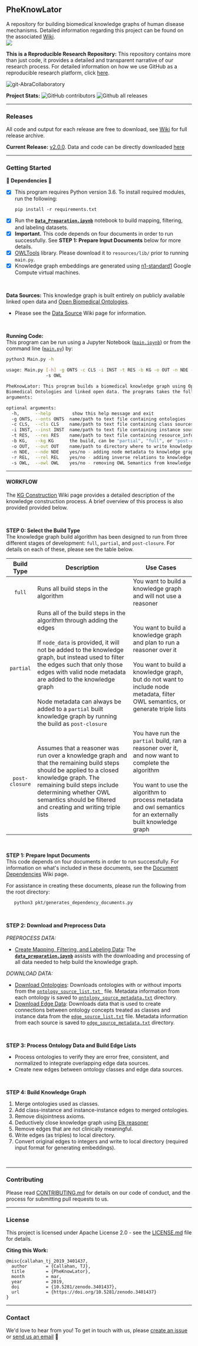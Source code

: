 ## PheKnowLator

A repository for building biomedical knowledge graphs of human disease mechanisms. Detailed information regarding this project can be found on the associated [Wiki](https://github.com/callahantiff/PheKnowLater/wiki).  
<img src="https://zenodo.org/badge/DOI/10.5281/zenodo.3401437.svg"> 

**This is a Reproducible Research Repository:** This repository contains more than just code, it provides a detailed and transparent narrative of our research process. For detailed information on how we use GitHub as a reproducible research platform, click [here](https://github.com/callahantiff/Abra-Collaboratory/wiki/Using-GitHub-as-a-Reproducible-Research-Platform).

<img src="https://img.shields.io/badge/ReproducibleResearch-AbraCollaboratory-magenta.svg?style=flat-square" alt="git-AbraCollaboratory"> 

<br>  

**Project Stats:** ![GitHub contributors](https://img.shields.io/github/contributors/callahantiff/PheKnowLater.svg?color=yellow&style=flat-square) ![Github all releases](https://img.shields.io/github/downloads/callahantiff/PheKnowLater/total.svg?color=dodgerblue&style=flat-square)

***

### Releases  
All code and output for each release are free to download, see [Wiki](https://github.com/callahantiff/PheKnowLator/wiki) for full release archive.  

**Current Release:** [v2.0.0](https://github.com/callahantiff/PheKnowLator/wiki/v2.0.0). Data and code can be directly downloaded [here](https://github.com/callahantiff/PheKnowLator/wiki/v2.0.0#generated-output)

*** 

### Getting Started

**🛑 Dependencies 🛑**  
- [x] This program requires Python version 3.6. To install required modules, run the following:  
    ```
    pip install -r requirements.txt
    ``` 
- [x] Run the  **[`Data_Preparation.ipynb`](https://github.com/callahantiff/PheKnowLator/blob/master/Data_Preparation.ipynb)** notebook to build mapping, filtering, and labeling datasets. 
- [x] **Important.** This code depends on four documents in order to run successfully. See **STEP 1: Prepare Input
 Documents** below for more 
 details.
- [x] [OWLTools](https://github.com/owlcollab/owltools) library. Please download it to `resources/lib/` prior to running `main.py`. 
- [x] Knowledge graph embeddings are generated using [n1-standard1](https://cloud.google.com/compute/vm-instance-pricing#n1_predefined) Google Compute virtual machines.  

<br>

**Data Sources:** This knowledge graph is built entirely on publicly available linked open data and [Open Biomedical Ontologies](http://obofoundry.org/).
  - Please see the [Data Source](https://github.com/callahantiff/PheKnowLator/wiki/Data-Sources) Wiki page for
  information.

<br>

**Running Code:**  
This program can be run using a Jupyter Notebook ([`main.ipynb`](https://github.com/callahantiff/pheknowlator/blob/master/main.ipynb)) or from the command line ([`main.py`](https://github.com/callahantiff/pheknowlator/blob/master/main.py)) by:

``` bash
python3 Main.py -h
    
usage: Main.py [-h] -g ONTS -c CLS -i INST -t RES -b KG -o OUT -n NDE -r REL
               -s OWL

PheKnowLator: This program builds a biomedical knowledge graph using Open
Biomedical Ontologies and linked open data. The programs takes the following
arguments:

optional arguments:
  -h,      --help        show this help message and exit
  -g ONTS, --onts ONTS  name/path to text file containing ontologies
  -c CLS,  --cls CLS    name/path to text file containing class sources
  -i INST, --inst INST  name/path to text file containing instance sources
  -t RES,  --res RES    name/path to text file containing resource_info
  -b KG,   --kg KG      the build, can be "partial", "full", or "post-closure"
  -o OUT,  --out OUT    name/path to directory where to write knowledge graph
  -n NDE,  --nde NDE    yes/no - adding node metadata to knowledge graph
  -r REL,  --rel REL    yes/no - adding inverse relations to knowledge graph
  -s OWL,  --owl OWL    yes/no - removing OWL Semantics from knowledge graph
```   

***

#### WORKFLOW   
The [KG Construction](https://github.com/callahantiff/PheKnowLator/wiki/KG-Construction) Wiki page provides a detailed description of the knowledge construction process. A brief overview of this process is also provided
  provided below. 

<br>

 **STEP 0: Select the Build Type**  
 The knowledge graph build algorithm has been designed to run from three different stages of development: `full`, `partial`, and `post-closure`. For details on each of these, please see the table below.

Build Type | Description | Use Cases  
:--: | -- | --   
`full` | Runs all build steps in the algorithm | You want to build a knowledge graph and will not use a reasoner  
`partial` | Runs all of the build steps in the algorithm through adding the edges<br><br> If `node_data` is provided, it will not be added to the knowledge graph, but instead used to filter the edges such that only those edges with valid node metadata are added to the knowledge graph<br><br> Node metadata can always be added to a `partial` built knowledge graph by running the build as `post-closure` | You want to build a knowledge graph and plan to run a reasoner over it<br><br> You want to build a knowledge graph, but do not want to include node metadata, filter OWL semantics, or generate triple lists  
`post-closure` | Assumes that a reasoner was run over a knowledge graph and that the remaining build steps should be applied to a closed knowledge graph. The remaining build steps include determining whether OWL semantics should be filtered and creating and writing triple lists | You have run the `partial` build, ran a reasoner over it, and now want to complete the algorithm<br><br> You want to use the algorithm to process metadata and owl semantics for an externally built knowledge graph

<br>

**STEP 1: Prepare Input Documents**  
This code depends on four documents in order to run successfully. For information on what's included in these documents, see the [Document Dependencies](https://github.com/callahantiff/PheKnowLator/wiki/Dependencies) Wiki page.

For assistance in creating these documents, please run the following from the root directory:
```bash
   python3 pkt/generates_dependency_documents.py
```

<br>

**STEP 2: Download and Preprocess Data**  
   <br>
_PREPROCESS DATA:_  
 - <u>Create Mapping, Filtering, and Labeling Data</u>: The **[`data_preparation.ipynb`](https://github.com/callahantiff/PheKnowLator/blob/master/Data_Preparation.ipynb)** assists with the downloading and processing of all data needed to help build the knowledge graph.   

_DOWNLOAD DATA:_  
 - <u>Download Ontologies</u>: Downloads ontologies with or without imports from the [`ontology_source_list.txt
   `](https://github.com/callahantiff/PheKnowLator/blob/master/resources/ontology_source_list.txt) file. Metadata
    information from each ontology is saved to [`ontology_source_metadata.txt`](https://github.com/callahantiff/PheKnowLator/blob/master/resources/ontologies/ontology_source_metadata.txt) directory.
 - <u>Download Edge Data</u>: Downloads data that is used to create connections between ontology concepts treated
   as classes and instance data from the [`edge_source_list.txt`](https://github.com/callahantiff/PheKnowLator/blob/master/resources/edge_source_list.txt) file. Metadata information from each source is saved
    to [`edge_source_metadata.txt`](https://github.com/callahantiff/PheKnowLator/blob/master/resources/edge_data/edge_source_metadata.txt) directory. 

<br>

**STEP 3: Process Ontology Data and Build Edge Lists**  
 - Process ontologies to verify they are error free, consistent, and normalized to integrate overlapping edge data
  sources. 
 - Create new edges between ontology classes and edge data sources.    

<br>

**STEP 4: Build Knowledge Graph**  
1. Merge ontologies used as classes.  
2. Add class-instance and instance-instance edges to merged ontologies.  
3. Remove disjointness axioms.  
4. Deductively close knowledge graph using [Elk reasoner](https://www.cs.ox.ac.uk/isg/tools/ELK/)  
5. Remove edges that are not clinically meaningful.  
6. Write edges (as triples) to local directory.  
7. Convert original edges to integers and write to local directory (required input format for generating embeddings).

<br>

<!--
**STEP 5: Generate Mechanism Embeddings**  
To create estimates of molecular mechanisms, we embed knowledge graph information extracted by [DeepWalk](https://github.com/phanein/deepwalk). Please see this [`README.md`](https://github.com/callahantiff/PheKnowLator/tree/master/resources/embeddings) for details.  

<br>
-->

***

### Contributing

Please read [CONTRIBUTING.md](https://github.com/callahantiff/pheknowlator/blob/master/CONTRIBUTING.md) for details on 
our code of conduct, and the process for submitting pull requests to us.

***

### License

This project is licensed under Apache License 2.0 - see the [LICENSE.md](https://github.com/callahantiff/pheknowlator/blob/master/LICENSE) file for details.  


**Citing this Work:**  
```
@misc{callahan_tj_2019_3401437,
  author       = {Callahan, TJ},
  title        = {PheKnowLator},
  month        = mar,
  year         = 2019,
  doi          = {10.5281/zenodo.3401437},
  url          = {https://doi.org/10.5281/zenodo.3401437}
}
```   

***

### Contact

We'd love to hear from you! To get in touch with us, please [create an issue](https://github.com/callahantiff/PheKnowLator/issues/new/choose) or [send us an email](https://mail.google.com/mail/u/0/?view=cm&fs=1&tf=1&to=callahantiff@gmail.com) 💌
